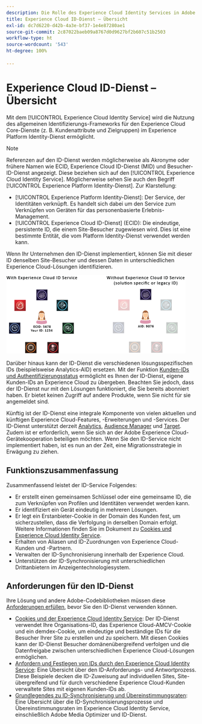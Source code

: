```yaml
---
description: Die Rolle des Experience Cloud Identity Services in Adobe Experience Cloud.
title: Experience Cloud ID-Dienst – Übersicht
exl-id: dc7d6220-d42b-4a3e-bf37-1e4e87280ae1
source-git-commit: 2c87022baeb09a8767d0d9627bf2b607c51b2503
workflow-type: ht
source-wordcount: '543'
ht-degree: 100%

---
```


# Experience Cloud ID-Dienst – Übersicht

Mit dem [!UICONTROL Experience Cloud Identity Service] wird die Nutzung des allgemeinen Identifizierungs-Frameworks für den Experience Cloud Core-Dienste (z. B. Kundenattribute und Zielgruppen) im Experience Platform Identity-Dienst ermöglicht.

>[!NOTE]
>
> Referenzen auf den ID-Dienst werden möglicherweise als Akronyme oder frühere Namen wie ECID, Experience Cloud ID-Dienst (MID) und Besucher-ID-Dienst angezeigt. Diese beziehen sich auf den [!UICONTROL Experience Cloud Identity Service]. Möglicherweise sehen Sie auch den Begriff [!UICONTROL Experience Platform Identity-Dienst]. Zur Klarstellung:

* [!UICONTROL Experience Platform Identity-Dienst]: Der Service, der Identitäten verknüpft. Es handelt sich dabei um den Service zum Verknüpfen von Geräten für das personenbasierte Erlebnis-Management.
* [!UICONTROL Experience Cloud ID-Dienst] (ECID): Die eindeutige, persistente ID, die einem Site-Besucher zugewiesen wird. Dies ist eine bestimmte Entität, die vom Platform Identity-Dienst verwendet werden kann.

Wenn Ihr Unternehmen den ID-Dienst implementiert, können Sie mit dieser ID denselben Site-Besucher und dessen Daten in unterschiedlichen Experience Cloud-Lösungen identifizieren.

![](assets/ecid-new.png)

Darüber hinaus kann der ID-Dienst die verschiedenen lösungsspezifischen IDs (beispielsweise Analytics-AID) ersetzen. Mit der Funktion [Kunden-IDs und Authentifizierungsstatus](/help/reference/authenticated-state.md) ermöglicht es Ihnen der ID-Dienst, eigene Kunden-IDs an Experience Cloud zu übergeben. Beachten Sie jedoch, dass der ID-Dienst nur mit den Lösungen funktioniert, die Sie bereits abonniert haben. Er bietet keinen Zugriff auf andere Produkte, wenn Sie nicht für sie angemeldet sind.

Künftig ist der ID-Dienst eine integrale Komponente von vielen aktuellen und künftigen Experience Cloud-Features, -Erweiterungen und -Services. Der ID-Dienst unterstützt derzeit [Analytics](http://www.adobe.com/de/marketing-cloud/web-analytics.html), [Audience Manager](http://www.adobe.com/de/marketing-cloud/data-management-platform.html) und [Target](http://www.adobe.com/de/marketing-cloud/testing-targeting.html). Zudem ist er erforderlich, wenn Sie sich an der Adobe Experience Cloud-Gerätekooperation beteiligen möchten. Wenn Sie den ID-Service nicht implementiert haben, ist es nun an der Zeit, eine Migrationsstrategie in Erwägung zu ziehen.

## Funktionszusammenfassung

Zusammenfassend leistet der ID-Service Folgendes:

* Er erstellt einen gemeinsamen Schlüssel oder eine gemeinsame ID, die zum Verknüpfen von Profilen und Identitäten verwendet werden kann.
* Er identifiziert ein Gerät eindeutig in mehreren Lösungen.
* Er legt ein Erstanbieter-Cookie in der Domain des Kunden fest, um sicherzustellen, dass die Verfolgung in derselben Domain erfolgt. Weitere Informationen finden Sie im Dokument zu [Cookies und Experience Cloud Identity Service](./cookies.md).
* Erhalten von Aliasen und ID-Zuordnungen von Experience Cloud-Kunden und -Partnern.
* Verwalten der ID-Synchronisierung innerhalb der Experience Cloud.
* Unterstützen der ID-Synchronisierung mit unterschiedlichen Drittanbietern im Anzeigentechnologiesystem.

## Anforderungen für den ID-Dienst

Ihre Lösung und andere Adobe-Codebibliotheken müssen diese [Anforderungen erfüllen](/help/reference/requirements.md), bevor Sie den ID-Dienst verwenden können.

* [Cookies und der Experience Cloud Identity Service](cookies.md): Der ID-Dienst verwendet Ihre Organisations-ID, das Experience Cloud-AMCV-Cookie und ein demdex-Cookie, um eindeutige und beständige IDs für die Besucher Ihrer Site zu erstellen und zu speichern. Mit diesen Cookies kann der ID-Dienst Besucher domänenübergreifend verfolgen und die Datenfreigabe zwischen unterschiedlichen Experience Cloud-Lösungen ermöglichen.
* [Anfordern und Festlegen von IDs durch den Experience Cloud Identity Service](id-request.md): Eine Übersicht über den ID-Anforderungs- und Antwortprozess. Diese Beispiele decken die ID-Zuweisung auf individuellen Sites, Site-übergreifend und für durch verschiedene Experience Cloud-Kunden verwaltete Sites mit eigenen Kunden-IDs ab.
* [Grundlegendes zu ID-Synchronisierung und Übereinstimmungsraten](match-rates.md): Eine Übersicht über die ID-Synchronisierungsprozesse und Übereinstimmungsraten im Experience Cloud Identity Service, einschließlich Adobe Media Optimizer und ID-Dienst.
